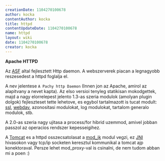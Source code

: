 ```yaml
---
creationDate: 1104270100678 
author: kocka 
contentAuthor: kocka 
title: httpd 
contentUpdateDate: 1104270100678 
name: httpd 
layout: wiki 
date: 1104270100678 
creator: kocka 
---
```

__Apache HTTPD__

Az [ASF](ASF.html) altal fejlesztett Http daemon. A webszerverek piacan a legnagyobb reszesedest a httpd foglalja el.

A nev jelentese `A Pachy http Daemon` (Innen jon az Apache, amirol az alapitvany a nevet kapta). Az elso versioi tenyleg statikisan mokodgettek, majd a nagy elorrelepest jelento 1.3-as szeria modulok (amolyan plugin dolgok) fejleszteset tette lehetove, es egybol tartalmazott is tucat modult: [ssl](Missing.html), [webdav](Webdav.html), azonositasi modulokat, log modulokat, tartalom generalo modulok, stb.

A 2.0-as szeria nagy ujitasa a process/for hibrid uzemmod, amivel jobban passzol az operacios rendszer kepesseigihez.

A [Tomcat](tomcat.html) es a httpd osszecsatolasat a [mod_jk](mod_jk.html) modul vegzi, ez [JNI](JNI.html) hivasokon vagy tcp/ip socketen keresztul kommunikal a tomcat ajp konektoraval. Persze lehet mod_proxy-val is csinalni, de nem tudom abban mi a poen :)
